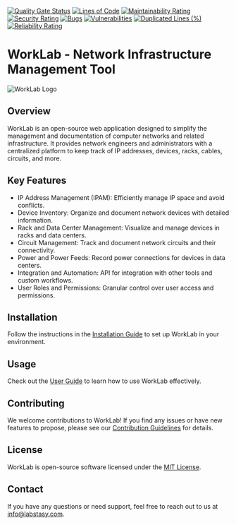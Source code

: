 

[![Quality Gate Status](https://sonarcloud.io/api/project_badges/measure?project=Nejcc_laravelplus&metric=alert_status)](https://sonarcloud.io/summary/new_code?id=Nejcc_laravelplus)
[![Lines of Code](https://sonarcloud.io/api/project_badges/measure?project=Nejcc_laravelplus&metric=ncloc)](https://sonarcloud.io/summary/new_code?id=Nejcc_laravelplus)
[![Maintainability Rating](https://sonarcloud.io/api/project_badges/measure?project=Nejcc_laravelplus&metric=sqale_rating)](https://sonarcloud.io/summary/new_code?id=Nejcc_laravelplus)
[![Security Rating](https://sonarcloud.io/api/project_badges/measure?project=Nejcc_laravelplus&metric=security_rating)](https://sonarcloud.io/summary/new_code?id=Nejcc_laravelplus)
[![Bugs](https://sonarcloud.io/api/project_badges/measure?project=Nejcc_laravelplus&metric=bugs)](https://sonarcloud.io/summary/new_code?id=Nejcc_laravelplus)
[![Vulnerabilities](https://sonarcloud.io/api/project_badges/measure?project=Nejcc_laravelplus&metric=vulnerabilities)](https://sonarcloud.io/summary/new_code?id=Nejcc_laravelplus)
[![Duplicated Lines (%)](https://sonarcloud.io/api/project_badges/measure?project=Nejcc_laravelplus&metric=duplicated_lines_density)](https://sonarcloud.io/summary/new_code?id=Nejcc_laravelplus)
[![Reliability Rating](https://sonarcloud.io/api/project_badges/measure?project=Nejcc_laravelplus&metric=reliability_rating)](https://sonarcloud.io/summary/new_code?id=Nejcc_laravelplus)

# WorkLab - Network Infrastructure Management Tool

![WorkLab Logo](link_to_your_logo.png)

## Overview

WorkLab is an open-source web application designed to simplify the management and documentation of computer networks and related infrastructure. It provides network engineers and administrators with a centralized platform to keep track of IP addresses, devices, racks, cables, circuits, and more.

## Key Features

- IP Address Management (IPAM): Efficiently manage IP space and avoid conflicts.
- Device Inventory: Organize and document network devices with detailed information.
- Rack and Data Center Management: Visualize and manage devices in racks and data centers.
- Circuit Management: Track and document network circuits and their connectivity.
- Power and Power Feeds: Record power connections for devices in data centers.
- Integration and Automation: API for integration with other tools and custom workflows.
- User Roles and Permissions: Granular control over user access and permissions.

## Installation

Follow the instructions in the [Installation Guide](link_to_installation_guide.md) to set up WorkLab in your environment.

## Usage

Check out the [User Guide](link_to_user_guide.md) to learn how to use WorkLab effectively.

## Contributing

We welcome contributions to WorkLab! If you find any issues or have new features to propose, please see our [Contribution Guidelines](link_to_contribution_guidelines.md) for details.

## License

WorkLab is open-source software licensed under the [MIT License](link_to_license.md).

## Contact

If you have any questions or need support, feel free to reach out to us at [info@labstasy.com](mailto:contact@example.com).

